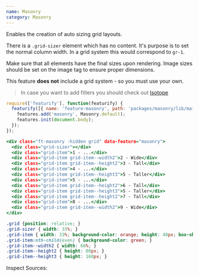 ```yaml
---
name: Masonry
category: Masonry
---
```


Enables the creation of auto sizing grid layouts.

There is a `.grid-sizer` element which has no content. It's purpose is to set the normal column width. In a grid system this would correspond to `gr-1`.

Make sure that all elements have the final sizes upon rendering. Image sizes should be set on the image tag to ensure proper dimensions.

This feature **does not** include a grid system - so you must use your own.

> In case you want to add filters you should check out [Isotope](https://isotope.metafizzy.co/)

```types.js
require(['featurify'], function(featurify) {
  featurify([{ name: 'feature-masonry', path: 'packages/masonry/lib/main.min.js' }, 'base', 'base.features'], function(Masonry, base, features) {
    features.add('masonry', Masonry.default);
    features.init(document.body);
  });
});
```
```types.html
<div class="ft-masonry -hidden grid" data-feature="masonry">
  <div class="grid-sizer"></div>
  <div class="grid-item">1 - ...</div>
  <div class="grid-item grid-item--width2">2 - Wide</div>
  <div class="grid-item grid-item--height2">3 - Tall</div>
  <div class="grid-item">4 - ...</div>
  <div class="grid-item grid-item--height3">5 - Taller</div>
  <div class="grid-item">5 - ...</div>
  <div class="grid-item grid-item--height2">6 - Tall</div>
  <div class="grid-item grid-item--height3">5 - Taller</div>
  <div class="grid-item grid-item--height2">7 - Tall</div>
  <div class="grid-item">8 - ...</div>
  <div class="grid-item grid-item--width2">9 - Wide</div>
</div>
```
```types.css
.grid {position: relative; }
.grid-sizer { width: 33%; }
.grid-item { width: 33%; background-color: orange; height: 40px; box-shadow: inset 0 0 5px #000000; text-align: center;}
.grid-item:nth-child(even) { background-color: green; }
.grid-item--width2 { width: 66%; }
.grid-item--height2 { height: 80px; }
.grid-item--height3 { height: 160px; }
```
Inspect Sources:
```src:../src/index.js
```
```src:../src/style.scss
```
```types:../lib/style.css hidden
```
